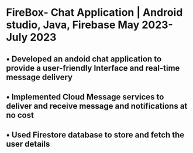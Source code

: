 # FireBox- Chat Application | Android studio, Java, Firebase May 2023-July 2023
## • Developed an andoid chat application to provide a user-friendly Interface and real-time message delivery
## • Implemented Cloud Message services to deliver and receive message and notifications at no cost
## • Used Firestore database to store and fetch the user details
